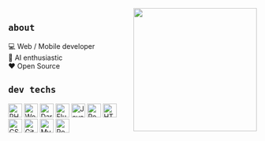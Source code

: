 <img align="right" src="https://miro.medium.com/max/400/1*GUQp37cfyipL4VWDyeKXTg.gif" width="250">

## <code>about</code>
:computer: Web / Mobile developer  
:book: AI enthusiastic  
:heart: Open Source

## <code>dev techs</code>
<a href="#"><img src="https://cdn.svgporn.com/logos/php.svg?response-content-disposition=attachment%3Bfilename%3Dphp.svg" alt="PHP" width="28px" height="28px"></a>
<a href="#"><img src="https://cdn.svgporn.com/logos/wordpress-icon.svg?response-content-disposition=attachment%3Bfilename%3Dwordpress-icon.svg" alt="WordPress" width="28px" height="28px"></a>
<a href="#"><img src="https://cdn.svgporn.com/logos/dart.svg?response-content-disposition=attachment%3Bfilename%3Ddart.svg" alt="Dart" width="28px" height="28px"></a>
<a href="#"><img src="https://cdn.svgporn.com/logos/flutter.svg?response-content-disposition=attachment%3Bfilename%3Dflutter.svg" alt="Flutter" width="28px" height="28px"></a>
<a href="#"><img src="https://cdn.svgporn.com/logos/javascript.svg?response-content-disposition=attachment%3Bfilename%3Djavascript.svg" alt="JavaScript" width="28px" height="28px"></a>
<a href="#"><img src="https://cdn.svgporn.com/logos/react.svg?response-content-disposition=attachment%3Bfilename%3Dreact.svg" alt="React" width="28px" height="28px"></a>
<a href="#"><img src="https://cdn.svgporn.com/logos/html-5.svg?response-content-disposition=attachment%3Bfilename%3Dhtml-5.svg" alt="HTML" width="28px" height="28px"></a>
<a href="#"><img src="https://cdn.svgporn.com/logos/css-3.svg?response-content-disposition=attachment%3Bfilename%3Dcss-3.svg" alt="CSS" width="28px" height="28px"></a>
<a href="#"><img src="https://cdn.svgporn.com/logos/git-icon.svg?response-content-disposition=attachment%3Bfilename%3Dgit-icon.svg" alt="Git" width="28px" height="28px"></a>
<a href="#"><img src="https://cdn.svgporn.com/logos/mysql.svg?response-content-disposition=attachment%3Bfilename%3Dmysql.svg" alt="MySQL" width="28px" height="28px"></a>
<a href="#"><img src="https://cdn.svgporn.com/logos/postgresql.svg?response-content-disposition=attachment%3Bfilename%3Dpostgresql.svg" alt="PostgreSQL" width="28px" height="28px"></a>
